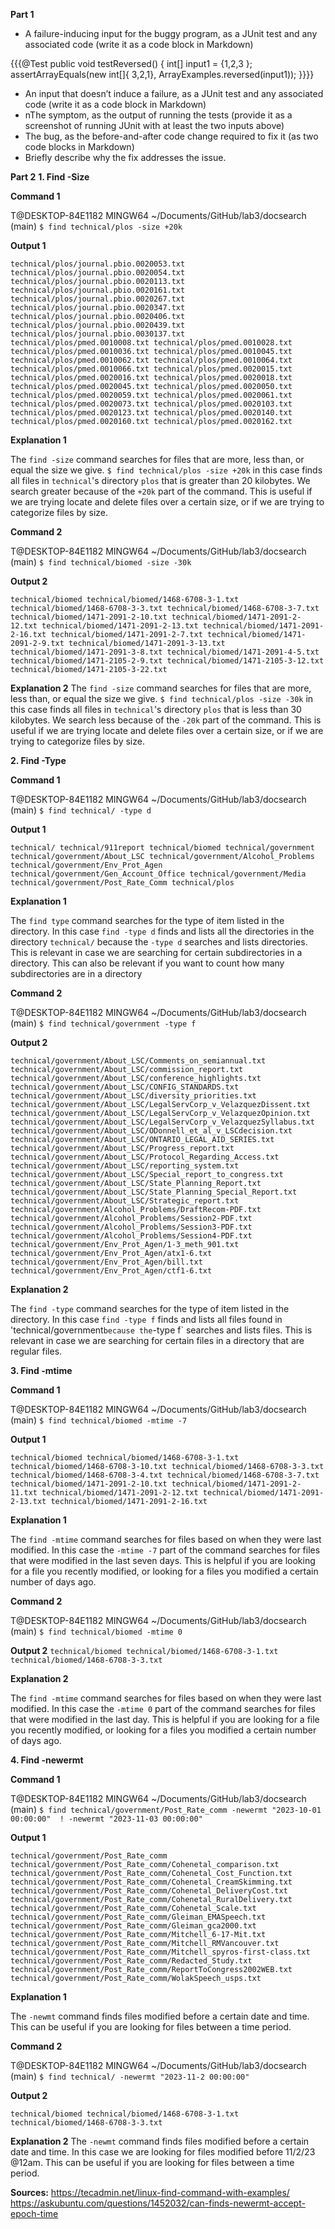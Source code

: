 __Part 1__
- A failure-inducing input for the buggy program, as a JUnit test and any associated code (write it as a code block in Markdown)

{{{@Test
  public void testReversed() {
    int[] input1 = {1,2,3 };
    assertArrayEquals(new int[]{ 3,2,1}, ArrayExamples.reversed(input1));
  }}}}


- An input that doesn’t induce a failure, as a JUnit test and any associated code (write it as a code block in Markdown)
- nThe symptom, as the output of running the tests (provide it as a screenshot of running JUnit with at least the two inputs above)
- The bug, as the before-and-after code change required to fix it (as two code blocks in Markdown)
- Briefly describe why the fix addresses the issue.


__Part 2__
__1. Find -Size__

__Command 1__

T@DESKTOP-84E1182 MINGW64 ~/Documents/GitHub/lab3/docsearch (main) `$ find technical/plos -size +20k`

__Output 1__

`technical/plos/journal.pbio.0020053.txt
technical/plos/journal.pbio.0020054.txt
technical/plos/journal.pbio.0020113.txt
technical/plos/journal.pbio.0020161.txt
technical/plos/journal.pbio.0020267.txt
technical/plos/journal.pbio.0020347.txt
technical/plos/journal.pbio.0020406.txt
technical/plos/journal.pbio.0020439.txt
technical/plos/journal.pbio.0030137.txt
technical/plos/pmed.0010008.txt
technical/plos/pmed.0010028.txt
technical/plos/pmed.0010036.txt
technical/plos/pmed.0010045.txt
technical/plos/pmed.0010062.txt
technical/plos/pmed.0010064.txt
technical/plos/pmed.0010066.txt
technical/plos/pmed.0020015.txt
technical/plos/pmed.0020016.txt
technical/plos/pmed.0020018.txt
technical/plos/pmed.0020045.txt
technical/plos/pmed.0020050.txt
technical/plos/pmed.0020059.txt
technical/plos/pmed.0020061.txt
technical/plos/pmed.0020073.txt
technical/plos/pmed.0020103.txt
technical/plos/pmed.0020123.txt
technical/plos/pmed.0020140.txt
technical/plos/pmed.0020160.txt
technical/plos/pmed.0020162.txt`

__Explanation 1__

The `find -size` command searches for files that are more, less than, or equal the size we give. `$ find technical/plos -size +20k` in this case finds all files in `technical`'s directory `plos` that is greater than 20 kilobytes. We search greater because of the `+20k` part of the command. This is useful if we are trying locate and delete files over a certain size, or if we are trying to categorize files by size. 

__Command 2__

T@DESKTOP-84E1182 MINGW64 ~/Documents/GitHub/lab3/docsearch (main) `$ find technical/biomed -size -30k`

__Output 2__

`technical/biomed
technical/biomed/1468-6708-3-1.txt
technical/biomed/1468-6708-3-3.txt
technical/biomed/1468-6708-3-7.txt
technical/biomed/1471-2091-2-10.txt
technical/biomed/1471-2091-2-12.txt
technical/biomed/1471-2091-2-13.txt
technical/biomed/1471-2091-2-16.txt
technical/biomed/1471-2091-2-7.txt
technical/biomed/1471-2091-2-9.txt
technical/biomed/1471-2091-3-13.txt
technical/biomed/1471-2091-3-8.txt
technical/biomed/1471-2091-4-5.txt
technical/biomed/1471-2105-2-9.txt
technical/biomed/1471-2105-3-12.txt
technical/biomed/1471-2105-3-22.txt`

__Explanation 2__
The `find -size` command searches for files that are more, less than, or equal the size we give. `$ find technical/plos -size -30k` in this case finds all files in `technical`'s directory `plos` that is less than 30 kilobytes. We search less because of the `-20k` part of the command. This is useful if we are trying locate and delete files over a certain size, or if we are trying to categorize files by size. 

__2. Find -Type__

__Command 1__

T@DESKTOP-84E1182 MINGW64 ~/Documents/GitHub/lab3/docsearch (main)
`$ find technical/ -type d`

__Output 1__

`technical/
technical/911report
technical/biomed
technical/government
technical/government/About_LSC
technical/government/Alcohol_Problems
technical/government/Env_Prot_Agen
technical/government/Gen_Account_Office
technical/government/Media
technical/government/Post_Rate_Comm
technical/plos`

__Explanation 1__

The `find type` command searches for the type of item listed in the directory. In this case `find -type d` finds and lists all the directories in the directory `technical/` because the `-type d` searches and lists directories. This is relevant in case we are searching for certain subdirectories in a directory. This can also be relevant if you want to count how many subdirectories are in a directory

__Command 2__

T@DESKTOP-84E1182 MINGW64 ~/Documents/GitHub/lab3/docsearch (main)
`$ find technical/government -type f`

__Output 2__

`technical/government/About_LSC/Comments_on_semiannual.txt
technical/government/About_LSC/commission_report.txt
technical/government/About_LSC/conference_highlights.txt
technical/government/About_LSC/CONFIG_STANDARDS.txt
technical/government/About_LSC/diversity_priorities.txt
technical/government/About_LSC/LegalServCorp_v_VelazquezDissent.txt
technical/government/About_LSC/LegalServCorp_v_VelazquezOpinion.txt
technical/government/About_LSC/LegalServCorp_v_VelazquezSyllabus.txt
technical/government/About_LSC/ODonnell_et_al_v_LSCdecision.txt
technical/government/About_LSC/ONTARIO_LEGAL_AID_SERIES.txt
technical/government/About_LSC/Progress_report.txt
technical/government/About_LSC/Protocol_Regarding_Access.txt
technical/government/About_LSC/reporting_system.txt
technical/government/About_LSC/Special_report_to_congress.txt
technical/government/About_LSC/State_Planning_Report.txt
technical/government/About_LSC/State_Planning_Special_Report.txt
technical/government/About_LSC/Strategic_report.txt
technical/government/Alcohol_Problems/DraftRecom-PDF.txt
technical/government/Alcohol_Problems/Session2-PDF.txt
technical/government/Alcohol_Problems/Session3-PDF.txt
technical/government/Alcohol_Problems/Session4-PDF.txt
technical/government/Env_Prot_Agen/1-3_meth_901.txt
technical/government/Env_Prot_Agen/atx1-6.txt
technical/government/Env_Prot_Agen/bill.txt
technical/government/Env_Prot_Agen/ctf1-6.txt`

__Explanation 2__

The `find -type` command searches for the type of item listed in the directory. In this case `find -type f` finds and lists all files found in 'technical/government` because the `-type f` searches and lists files. This is relevant in case we are searching for certain files in a directory that are regular files. 

__3. Find -mtime__

__Command 1__

T@DESKTOP-84E1182 MINGW64 ~/Documents/GitHub/lab3/docsearch (main)
`$ find technical/biomed -mtime -7`

__Output 1__

`technical/biomed
technical/biomed/1468-6708-3-1.txt
technical/biomed/1468-6708-3-10.txt
technical/biomed/1468-6708-3-3.txt
technical/biomed/1468-6708-3-4.txt
technical/biomed/1468-6708-3-7.txt
technical/biomed/1471-2091-2-10.txt
technical/biomed/1471-2091-2-11.txt
technical/biomed/1471-2091-2-12.txt
technical/biomed/1471-2091-2-13.txt
technical/biomed/1471-2091-2-16.txt`

__Explanation 1__

The `find -mtime` command searches for files based on when they were last modified. In this case the `-mtime -7` part of the command searches for files that were modified in the last seven days. This is helpful if you are looking for a file you recently modified, or looking for a files you modified a certain number of days ago. 

__Command 2__

T@DESKTOP-84E1182 MINGW64 ~/Documents/GitHub/lab3/docsearch (main)
`$ find technical/biomed -mtime 0`

__Output 2__
`technical/biomed
technical/biomed/1468-6708-3-1.txt
technical/biomed/1468-6708-3-3.txt`

__Explanation 2__

The `find -mtime` command searches for files based on when they were last modified. In this case the `-mtime 0` part of the command searches for files that were modified in the last  day. This is helpful if you are looking for a file you recently modified, or looking for a files you modified a certain number of days ago. 

__4. Find -newermt__

__Command 1__

T@DESKTOP-84E1182 MINGW64 ~/Documents/GitHub/lab3/docsearch (main)
`$ find technical/government/Post_Rate_comm -newermt "2023-10-01 00:00:00"  ! -newermt "2023-11-03 00:00:00"`

__Output 1__

`technical/government/Post_Rate_comm
technical/government/Post_Rate_comm/Cohenetal_comparison.txt
technical/government/Post_Rate_comm/Cohenetal_Cost_Function.txt
technical/government/Post_Rate_comm/Cohenetal_CreamSkimming.txt
technical/government/Post_Rate_comm/Cohenetal_DeliveryCost.txt
technical/government/Post_Rate_comm/Cohenetal_RuralDelivery.txt
technical/government/Post_Rate_comm/Cohenetal_Scale.txt
technical/government/Post_Rate_comm/Gleiman_EMASpeech.txt
technical/government/Post_Rate_comm/Gleiman_gca2000.txt
technical/government/Post_Rate_comm/Mitchell_6-17-Mit.txt
technical/government/Post_Rate_comm/Mitchell_RMVancouver.txt
technical/government/Post_Rate_comm/Mitchell_spyros-first-class.txt
technical/government/Post_Rate_comm/Redacted_Study.txt
technical/government/Post_Rate_comm/ReportToCongress2002WEB.txt
technical/government/Post_Rate_comm/WolakSpeech_usps.txt`

__Explanation 1__

The `-newmt` command finds files modified before a certain date and time. This can be useful if you are looking for files between a time period. 

__Command 2__

T@DESKTOP-84E1182 MINGW64 ~/Documents/GitHub/lab3/docsearch (main)
`$ find technical/ -newermt "2023-11-2 00:00:00"`

__Output 2__

`technical/biomed
technical/biomed/1468-6708-3-1.txt
technical/biomed/1468-6708-3-3.txt`

__Explanation 2__
The `-newmt` command finds files modified before a certain date and time. In this case we are looking for files modified before 11/2/23 @12am. This can be useful if you are looking for files between a time period. 

__Sources:__
https://tecadmin.net/linux-find-command-with-examples/ 
https://askubuntu.com/questions/1452032/can-finds-newermt-accept-epoch-time 

